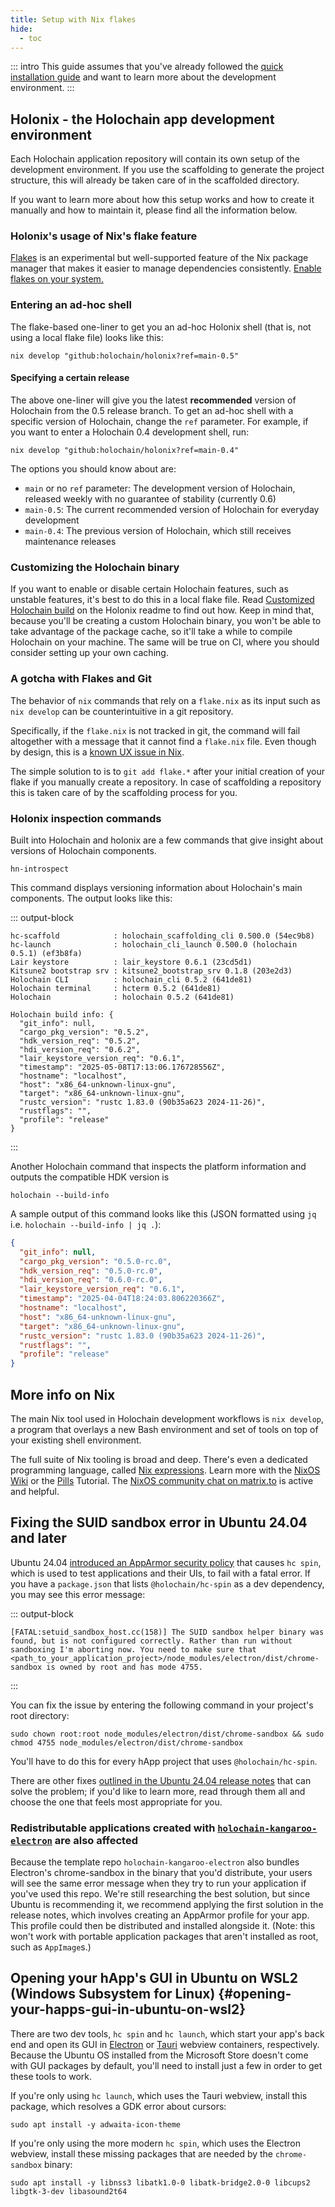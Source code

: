 ```yaml
---
title: Setup with Nix flakes
hide:
  - toc
---
```


<!-- FIXME(0.5): check all the version numbers and commit hashes against final release before publishing -->

::: intro
This guide assumes that you've already followed the [quick installation guide](/get-started/) and want to learn more about the development environment.
:::

## Holonix - the Holochain app development environment

Each Holochain application repository will contain its own setup of the development environment.
If you use the scaffolding to generate the project structure, this will already be taken care of in the scaffolded directory.

If you want to learn more about how this setup works and how to create it manually and how to maintain it, please find all the information below.

### Holonix's usage of Nix's flake feature

[Flakes](https://wiki.nixos.org/wiki/Flakes) is an experimental but well-supported feature of the Nix package manager that makes it easier to manage dependencies consistently. [Enable flakes on your system.](https://wiki.nixos.org/wiki/Flakes#Enable_flakes_temporarily)

### Entering an ad-hoc shell

The flake-based one-liner to get you an ad-hoc Holonix shell (that is, not using a local flake file) looks like this:

<!-- TODO(upgrade): change following version number -->

```shell
nix develop "github:holochain/holonix?ref=main-0.5"
```

#### Specifying a certain release

<!-- TODO(upgrade): change following version numbers -->

The above one-liner will give you the latest **recommended** version of Holochain from the 0.5 release branch. To get an ad-hoc shell with a specific version of Holochain, change the `ref` parameter. For example, if you want to enter a Holochain 0.4 development shell, run:

```shell
nix develop "github:holochain/holonix?ref=main-0.4"
```

The options you should know about are:

* `main` or no `ref` parameter: The development version of Holochain, released weekly with no guarantee of stability (currently 0.6)
* `main-0.5`: The current recommended version of Holochain for everyday development
* `main-0.4`: The previous version of Holochain, which still receives maintenance releases

### Customizing the Holochain binary

If you want to enable or disable certain Holochain features, such as unstable features, it's best to do this in a local flake file. Read [Customized Holochain build](https://github.com/holochain/holonix?tab=readme-ov-file#customized-holochain-build) on the Holonix readme to find out how. Keep in mind that, because you'll be creating a custom Holochain binary, you won't be able to take advantage of the package cache, so it'll take a while to compile Holochain on your machine. The same will be true on CI, where you should consider setting up your own caching.

### A gotcha with Flakes and Git

The behavior of `nix` commands that rely on a `flake.nix` as its input such as `nix develop` can be counterintuitive in a git repository.

Specifically, if the `flake.nix` is not tracked in git, the command will fail altogether with a message that it cannot find a `flake.nix` file. Even though by design, this is a [known UX issue in Nix](https://github.com/NixOS/nix/issues/6642).

The simple solution to is to `git add flake.*` after your initial creation of your flake if you manually create a repository. In case of scaffolding a repository this is taken care of by the scaffolding process for you.

### Holonix inspection commands

Built into Holochain and holonix are a few commands that give insight about versions of Holochain components.

```shell
hn-introspect
```

This command displays versioning information about Holochain's main components. The output looks like this:

<!-- TODO(upgrade): change following version numbers -->

::: output-block
```text
hc-scaffold            : holochain_scaffolding_cli 0.500.0 (54ec9b8)
hc-launch              : holochain_cli_launch 0.500.0 (holochain 0.5.1) (ef3b8fa)
Lair keystore          : lair_keystore 0.6.1 (23cd5d1)
Kitsune2 bootstrap srv : kitsune2_bootstrap_srv 0.1.8 (203e2d3)
Holochain CLI          : holochain_cli 0.5.2 (641de81)
Holochain terminal     : hcterm 0.5.2 (641de81)
Holochain              : holochain 0.5.2 (641de81)

Holochain build info: {
  "git_info": null,
  "cargo_pkg_version": "0.5.2",
  "hdk_version_req": "0.5.2",
  "hdi_version_req": "0.6.2",
  "lair_keystore_version_req": "0.6.1",
  "timestamp": "2025-05-08T17:13:06.176728556Z",
  "hostname": "localhost",
  "host": "x86_64-unknown-linux-gnu",
  "target": "x86_64-unknown-linux-gnu",
  "rustc_version": "rustc 1.83.0 (90b35a623 2024-11-26)",
  "rustflags": "",
  "profile": "release"
}
```
:::

Another Holochain command that inspects the platform information and outputs the compatible HDK version is

```shell
holochain --build-info
```

A sample output of this command looks like this (JSON formatted using `jq` i.e. `holochain --build-info | jq .`):

```json
{
  "git_info": null,
  "cargo_pkg_version": "0.5.0-rc.0",
  "hdk_version_req": "0.5.0-rc.0",
  "hdi_version_req": "0.6.0-rc.0",
  "lair_keystore_version_req": "0.6.1",
  "timestamp": "2025-04-04T18:24:03.806220366Z",
  "hostname": "localhost",
  "host": "x86_64-unknown-linux-gnu",
  "target": "x86_64-unknown-linux-gnu",
  "rustc_version": "rustc 1.83.0 (90b35a623 2024-11-26)",
  "rustflags": "",
  "profile": "release"
}
```

## More info on Nix

The main Nix tool used in Holochain development workflows is `nix develop`, a program that overlays a new Bash environment and set of tools on top of your existing shell environment.

The full suite of Nix tooling is broad and deep. There's even a dedicated programming language, called [Nix expressions](https://nixos.org/manual/nix/stable/#functional-package-language). Learn more with the [NixOS Wiki](https://wiki.nixos.org) or the [Pills](https://nixos.org/nixos/nix-pills/) Tutorial. The [NixOS community chat on matrix.to](https://matrix.to/#/#community:nixos.org) is active and helpful.

## Fixing the SUID sandbox error in Ubuntu 24.04 and later

Ubuntu 24.04 [introduced an AppArmor security policy](https://discourse.ubuntu.com/t/ubuntu-24-04-lts-noble-numbat-release-notes/39890#unprivileged-user-namespace-restrictions-15) that causes `hc spin`, which is used to test applications and their UIs, to fail with a fatal error. If you have a `package.json` that lists `@holochain/hc-spin` as a dev dependency, you may see this error message:

::: output-block
```
[FATAL:setuid_sandbox_host.cc(158)] The SUID sandbox helper binary was found, but is not configured correctly. Rather than run without sandboxing I'm aborting now. You need to make sure that <path_to_your_application_project>/node_modules/electron/dist/chrome-sandbox is owned by root and has mode 4755.
```
:::

You can fix the issue by entering the following command in your project's root directory:

```shell
sudo chown root:root node_modules/electron/dist/chrome-sandbox && sudo chmod 4755 node_modules/electron/dist/chrome-sandbox
```

You'll have to do this for every hApp project that uses `@holochain/hc-spin`.

There are other fixes [outlined in the Ubuntu 24.04 release notes](https://discourse.ubuntu.com/t/ubuntu-24-04-lts-noble-numbat-release-notes/39890#unprivileged-user-namespace-restrictions-15) that can solve the problem; if you'd like to learn more, read through them all and choose the one that feels most appropriate for you.

### Redistributable applications created with [`holochain-kangaroo-electron`](https://github.com/holochain-apps/holochain-kangaroo-electron) are also affected

Because the template repo `holochain-kangaroo-electron` also bundles Electron's chrome-sandbox in the binary that you'd distribute, your users will see the same error message when they try to run your application if you've used this repo. We're still researching the best solution, but since Ubuntu is recommending it, we recommend applying the first solution in the release notes, which involves creating an AppArmor profile for your app. This profile could then be distributed and installed alongside it. (Note: this won't work with portable application packages that aren't installed as root, such as `AppImage`s.)

## Opening your hApp's GUI in Ubuntu on WSL2 (Windows Subsystem for Linux) {#opening-your-happs-gui-in-ubuntu-on-wsl2}

There are two dev tools, `hc spin` and `hc launch`, which start your app's back end and open its GUI in [Electron](https://www.electronjs.org/) or [Tauri](https://tauri.app/) webview containers, respectively. Because the Ubuntu OS installed from the Microsoft Store doesn't come with GUI packages by default, you'll need to install just a few in order to get these tools to work.

If you're only using `hc launch`, which uses the Tauri webview, install this package, which resolves a GDK error about cursors:

```shell
sudo apt install -y adwaita-icon-theme
```

If you're only using the more modern `hc spin`, which uses the Electron webview, install these missing packages that are needed by the `chrome-sandbox` binary:

```shell
sudo apt install -y libnss3 libatk1.0-0 libatk-bridge2.0-0 libcups2 libgtk-3-dev libasound2t64
```